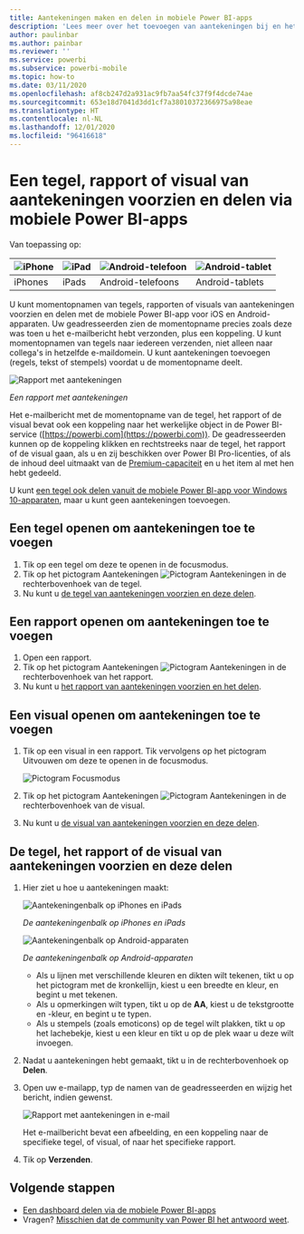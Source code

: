 ```yaml
---
title: Aantekeningen maken en delen in mobiele Power BI-apps
description: 'Lees meer over het toevoegen van aantekeningen bij en het delen van tegels, rapporten en visuals vanuit de mobiele Microsoft Power BI-app voor iOS en Android. '
author: paulinbar
ms.author: painbar
ms.reviewer: ''
ms.service: powerbi
ms.subservice: powerbi-mobile
ms.topic: how-to
ms.date: 03/11/2020
ms.openlocfilehash: af8cb247d2a931ac9fb7aa54fc37f9f4dcde74ae
ms.sourcegitcommit: 653e18d7041d3dd1cf7a38010372366975a98eae
ms.translationtype: HT
ms.contentlocale: nl-NL
ms.lasthandoff: 12/01/2020
ms.locfileid: "96416618"
---
```

# <a name="annotate-and-share-a-tile-report-or-visual-in-power-bi-mobile-apps"></a>Een tegel, rapport of visual van aantekeningen voorzien en delen via mobiele Power BI-apps
Van toepassing op:

| ![iPhone](./media/mobile-annotate-and-share-a-tile-from-the-mobile-apps/iphone-logo-50-px.png) | ![iPad](./media/mobile-annotate-and-share-a-tile-from-the-mobile-apps/ipad-logo-50-px.png) | ![Android-telefoon](./media/mobile-annotate-and-share-a-tile-from-the-mobile-apps/android-phone-logo-50-px.png) | ![Android-tablet](./media/mobile-annotate-and-share-a-tile-from-the-mobile-apps/android-tablet-logo-50-px.png) |
|:--- |:--- |:--- |:--- |
| iPhones |iPads |Android-telefoons |Android-tablets |

U kunt momentopnamen van tegels, rapporten of visuals van aantekeningen voorzien en delen met de mobiele Power BI-app voor iOS en Android-apparaten. Uw geadresseerden zien de momentopname precies zoals deze was toen u het e-mailbericht hebt verzonden, plus een koppeling. U kunt momentopnamen van tegels naar iedereen verzenden, niet alleen naar collega's in hetzelfde e-maildomein. U kunt aantekeningen toevoegen (regels, tekst of stempels) voordat u de momentopname deelt.

![Rapport met aantekeningen](./media/mobile-annotate-and-share-a-tile-from-the-mobile-apps/power-bi-iphone-annotate.png)

*Een rapport met aantekeningen*

Het e-mailbericht met de momentopname van de tegel, het rapport of de visual bevat ook een koppeling naar het werkelijke object in de Power BI-service ([https://powerbi.com](https://powerbi.com)). De geadresseerden kunnen op de koppeling klikken en rechtstreeks naar de tegel, het rapport of de visual gaan, als u en zij beschikken over Power BI Pro-licenties, of als de inhoud deel uitmaakt van de [Premium-capaciteit](../../admin/service-premium-what-is.md) en u het item al met hen hebt gedeeld. 

U kunt [een tegel ook delen vanuit de mobiele Power BI-app voor Windows 10-apparaten](mobile-windows-10-phone-app-get-started.md), maar u kunt geen aantekeningen toevoegen.

## <a name="open-a-tile-for-annotating"></a>Een tegel openen om aantekeningen toe te voegen
1. Tik op een tegel om deze te openen in de focusmodus.
2. Tik op het pictogram Aantekeningen ![Pictogram Aantekeningen](./././media/mobile-annotate-and-share-a-tile-from-the-mobile-apps/power-bi-ios-annotate-icon.png) in de rechterbovenhoek van de tegel.
3. Nu kunt u [de tegel van aantekeningen voorzien en deze delen](mobile-annotate-and-share-a-tile-from-the-mobile-apps.md#annotate-and-share-the-tile-report-or-visual).

## <a name="open-a-report-for-annotating"></a>Een rapport openen om aantekeningen toe te voegen
1. Open een rapport. 
2. Tik op het pictogram Aantekeningen ![Pictogram Aantekeningen](./././media/mobile-annotate-and-share-a-tile-from-the-mobile-apps/power-bi-ios-annotate-icon.png) in de rechterbovenhoek van het rapport.
3. Nu kunt u [het rapport van aantekeningen voorzien en het delen](mobile-annotate-and-share-a-tile-from-the-mobile-apps.md#annotate-and-share-the-tile-report-or-visual).

## <a name="open-a-visual-for-annotating"></a>Een visual openen om aantekeningen toe te voegen
1. Tik op een visual in een rapport. Tik vervolgens op het pictogram Uitvouwen om deze te openen in de focusmodus. 
   
    ![Pictogram Focusmodus](./media/mobile-annotate-and-share-a-tile-from-the-mobile-apps/power-bi-ios-visual-focus-mode.png)
2. Tik op het pictogram Aantekeningen ![Pictogram Aantekeningen](./././media/mobile-annotate-and-share-a-tile-from-the-mobile-apps/power-bi-ios-annotate-icon.png) in de rechterbovenhoek van de visual.
3. Nu kunt u [de visual van aantekeningen voorzien en deze delen](mobile-annotate-and-share-a-tile-from-the-mobile-apps.md#annotate-and-share-the-tile-report-or-visual).

## <a name="annotate-and-share-the-tile-report-or-visual"></a>De tegel, het rapport of de visual van aantekeningen voorzien en deze delen
1. Hier ziet u hoe u aantekeningen maakt:  
   
   ![Aantekeningenbalk op iPhones en iPads](./media/mobile-annotate-and-share-a-tile-from-the-mobile-apps/power-bi-ios-annotation-menu.png)
   
   *De aantekeningenbalk op iPhones en iPads*
   
   ![Aantekeningenbalk op Android-apparaten](./media/mobile-annotate-and-share-a-tile-from-the-mobile-apps/power-bi-android-annotate-bar.png)
   
   *De aantekeningenbalk op Android-apparaten*
   
   * Als u lijnen met verschillende kleuren en dikten wilt tekenen, tikt u op het pictogram met de kronkellijn, kiest u een breedte en kleur, en begint u met tekenen.  
   * Als u opmerkingen wilt typen, tikt u op de **AA**, kiest u de tekstgrootte en -kleur, en begint u te typen.  
   * Als u stempels (zoals emoticons) op de tegel wilt plakken, tikt u op het lachebekje, kiest u een kleur en tikt u op de plek waar u deze wilt invoegen.   
2. Nadat u aantekeningen hebt gemaakt, tikt u in de rechterbovenhoek op **Delen**.
3. Open uw e-mailapp, typ de namen van de geadresseerden en wijzig het bericht, indien gewenst.  
   
   ![Rapport met aantekeningen in e-mail](./media/mobile-annotate-and-share-a-tile-from-the-mobile-apps/power-bi-iphone-annotate-send.png)
   
   Het e-mailbericht bevat een afbeelding, en een koppeling naar de specifieke tegel, of visual, of naar het specifieke rapport. 
4. Tik op **Verzenden**.

## <a name="next-steps"></a>Volgende stappen
* [Een dashboard delen via de mobiele Power BI-apps](mobile-share-dashboard-from-the-mobile-apps.md)
* Vragen? [Misschien dat de community van Power BI het antwoord weet](https://community.powerbi.com/).
